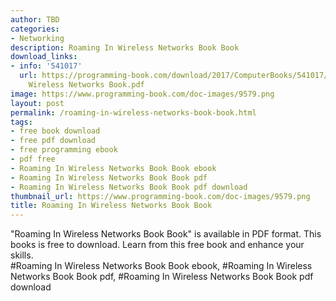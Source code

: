 ```yaml
---
author: TBD
categories:
- Networking
description: Roaming In Wireless Networks Book Book
download_links:
- info: '541017'
  url: https://programming-book.com/download/2017/ComputerBooks/541017/Roaming In
    Wireless Networks Book.pdf
image: https://www.programming-book.com/doc-images/9579.png
layout: post
permalink: /roaming-in-wireless-networks-book-book.html
tags:
- free book download
- free pdf download
- free programming ebook
- pdf free
- Roaming In Wireless Networks Book Book ebook
- Roaming In Wireless Networks Book Book pdf
- Roaming In Wireless Networks Book Book pdf download
thumbnail_url: https://www.programming-book.com/doc-images/9579.png
title: Roaming In Wireless Networks Book Book
---
```


 
<div class="item-desc text-justify">
  "Roaming In Wireless Networks Book Book" is available in PDF format. This books is free to download. Learn from this free book and enhance your skills.
  <br>
  #Roaming In Wireless Networks Book Book ebook, #Roaming In Wireless Networks Book Book pdf, #Roaming In Wireless Networks Book Book pdf download
</div>